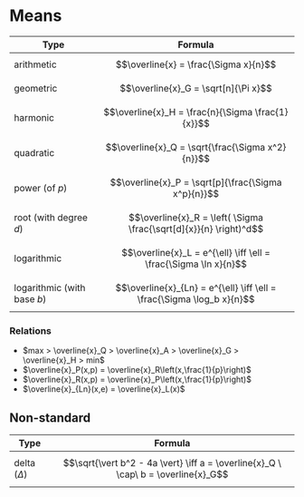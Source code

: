 # Means

| Type | Formula |
|--|--|
| arithmetic | $$\overline{x} = \frac{\Sigma x}{n}$$ |
| geometric | $$\overline{x}_G = \sqrt[n]{\Pi x}$$ |
| harmonic | $$\overline{x}_H = \frac{n}{\Sigma \frac{1}{x}}$$ |
| quadratic | $$\overline{x}_Q = \sqrt{\frac{\Sigma x^2}{n}}$$ |
| power (of $p$) | $$\overline{x}_P = \sqrt[p]{\frac{\Sigma x^p}{n}}$$ |
| root (with degree $d$) | $$\overline{x}_R = \left( \Sigma \frac{\sqrt[d]{x}}{n} \right)^d$$ |
| logarithmic | $$\overline{x}_L = e^{\ell} \iff \ell = \frac{\Sigma \ln x}{n}$$ |
| logarithmic (with base $b$) | $$\overline{x}_{Ln} = e^{\ell} \iff \ell = \frac{\Sigma \log_b x}{n}$$ |

### Relations

- $max > \overline{x}_Q > \overline{x}_A > \overline{x}_G > \overline{x}_H > min$
- $\overline{x}_P(x,p) = \overline{x}_R\left(x,\frac{1}{p}\right)$
- $\overline{x}_R(x,p) = \overline{x}_P\left(x,\frac{1}{p}\right)$
- $\overline{x}_{Ln}(x,e) = \overline{x}_L(x)$

## Non-standard

| Type | Formula |
|--|--|
| delta ($\Delta$) | $$\sqrt{\vert b^2 - 4a \vert} \iff a = \overline{x}_Q \ \cap\ b = \overline{x}_G$$ |
